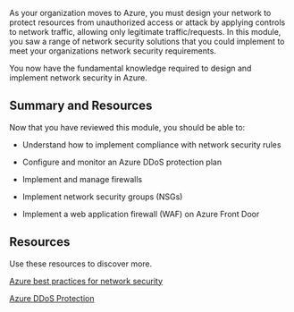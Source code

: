 As your organization moves to Azure, you must design your network to protect resources from unauthorized access or attack by applying controls to network traffic, allowing only legitimate traffic/requests. In this module, you saw a range of network security solutions that you could implement to meet your organizations network security requirements. 

You now have the fundamental knowledge required to design and implement network security in Azure. 

## Summary and Resources

Now that you have reviewed this module, you should be able to:

- Understand how to implement compliance with network security rules 

- Configure and monitor an Azure DDoS protection plan

- Implement and manage firewalls

- Implement network security groups (NSGs)

- Implement a web application firewall (WAF) on Azure Front Door

## Resources

Use these resources to discover more.

[Azure best practices for network security](https://docs.microsoft.com/azure/security/fundamentals/network-best-practices)

[Azure DDoS Protection](https://docs.microsoft.com/azure/ddos-protection/fundamental-best-practices)